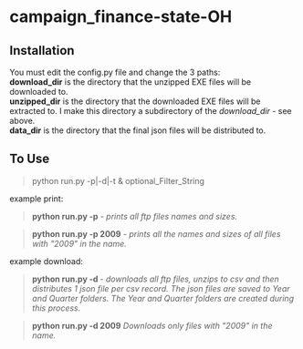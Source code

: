 

campaign_finance-state-OH
=========================

Installation
------------
You must edit the config.py file and change the 3 paths:<br>
<b>download_dir</b> is the directory that the unzipped EXE files will be downloaded to.<br>
<b>unzipped_dir</b> is the directory that the downloaded EXE files will be extracted to. I make this directory a subdirectory of the <em>download_dir</em> - see above.<br>
<b>data_dir</b> is the directory that the final json files will be distributed to. 


To Use 
------
<blockquote>python run.py -p<print list>|-d<download>|-t<transform> & optional_Filter_String</blockquote>

example print:
<blockquote><b>python run.py -p</b> <i> - prints all ftp files names and sizes.</i></blockquote>

<blockquote><b>python run.py -p 2009</b> 
<i>- prints all the names and sizes of all files with "2009" in the name.</i></blockquote>


example download:
<blockquote><b>python run.py -d </b><i> - downloads all ftp files, unzips to csv and then distributes 1 json file per csv record. The json files are saved to Year and Quarter folders. The Year and Quarter folders are created during this process.</i></blockquote>   
<blockquote><b>python run.py -d 2009</b><i>
Downloads only files with "2009" in the name.</i></blockquote> 





